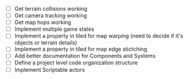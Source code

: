 - [ ] Get terrain collisions working
- [ ] Get camera tracking working
- [ ] Get map hops working
- [ ] Implement multiple game states
- [ ] Implement a property in tiled for map warping (need to decide if it's objects or terrain details)
- [ ] Implement a property in tiled for map edge stictching 
- [ ] Add better documentation for Components and Systems
- [ ] Define a project level code organization structure
- [ ] Implement Scriptable actors